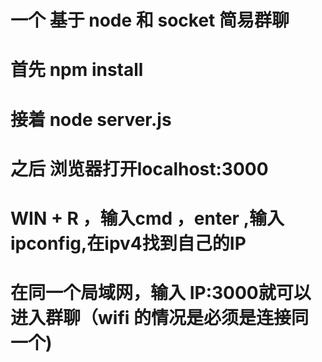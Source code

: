 # 一个 基于 node 和 socket 简易群聊
# 首先 npm install 
# 接着 node server.js 
# 之后 浏览器打开localhost:3000
# WIN + R ，输入cmd ，enter ,输入 ipconfig,在ipv4找到自己的IP
# 在同一个局域网，输入 IP:3000就可以进入群聊（wifi 的情况是必须是连接同一个)